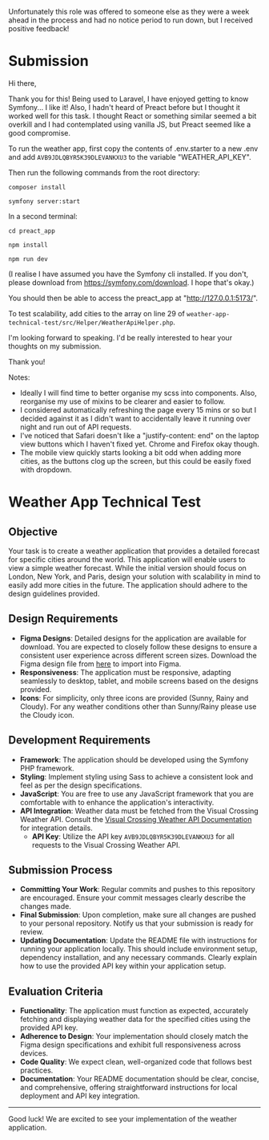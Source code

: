 Unfortunately this role was offered to someone else as they were a week ahead in the process and had no notice period to run down, but I received positive feedback! 

# Submission

Hi there,

Thank you for this! Being used to Laravel, I have enjoyed getting to know Symfony... I like it! 
Also, I hadn't heard of Preact before but I thought it worked well for this task. I thought React or something similar seemed a bit overkill and I had contemplated using vanilla JS, but Preact seemed like a good compromise.

To run the weather app, first copy the contents of .env.starter to a new .env and add `AVB9JDLQBYR5K39DLEVANKXU3` to the variable "WEATHER_API_KEY". 

Then run the following commands from the root directory:
```
composer install
```
```
symfony server:start
```
In a second terminal:
```
cd preact_app
```
```
npm install
```
```
npm run dev
```
(I realise I have assumed you have the Symfony cli installed. If you don't, please download from https://symfony.com/download. I hope that's okay.)

You should then be able to access the preact_app at "http://127.0.0.1:5173/".

To test scalability, add cities to the array on line 29 of `weather-app-technical-test/src/Helper/WeatherApiHelper.php`. 

I'm looking forward to speaking. I'd be really interested to hear your thoughts on my submission.

Thank you!

Notes:
- Ideally I will find time to better organise my scss into components. Also, reorganise my use of mixins to be clearer and easier to follow.
- I considered automatically refreshing the page every 15 mins or so but I decided against it as I didn't want to accidentally leave it running over night and run out of API requests.
- I've noticed that Safari doesn't like a "justify-content: end" on the laptop view buttons which I haven't fixed yet. Chrome and Firefox okay though.
- The mobile view quickly starts looking a bit odd when adding more cities, as the buttons clog up the screen, but this could be easily fixed with dropdown. 

# Weather App Technical Test

## Objective
Your task is to create a weather application that provides a detailed forecast for specific cities around the world. This application will enable users to view a simple weather forecast. While the initial version should focus on London, New York, and Paris, design your solution with scalability in mind to easily add more cities in the future. The application should adhere to the design guidelines provided.

## Design Requirements
- **Figma Designs**: Detailed designs for the application are available for download. You are expected to closely follow these designs to ensure a consistent user experience across different screen sizes. Download the Figma design file from [here](https://drive.google.com/file/d/1jnkWJ57HbBYl5oXLAc_DA1Ut884hOydP/view?usp=drive_link) to import into Figma.
- **Responsiveness**: The application must be responsive, adapting seamlessly to desktop, tablet, and mobile screens based on the designs provided.
- **Icons**: For simplicity, only three icons are provided (Sunny, Rainy and Cloudy). For any weather conditions other than Sunny/Rainy please use the Cloudy icon.

## Development Requirements
- **Framework**: The application should be developed using the Symfony PHP framework.
- **Styling**: Implement styling using Sass to achieve a consistent look and feel as per the design specifications.
- **JavaScript**: You are free to use any JavaScript framework that you are comfortable with to enhance the application's interactivity.
- **API Integration**: Weather data must be fetched from the Visual Crossing Weather API. Consult the [Visual Crossing Weather API Documentation](https://www.visualcrossing.com/resources/documentation/weather-api/timeline-weather-api/) for integration details.
    - **API Key**: Utilize the API key `AVB9JDLQBYR5K39DLEVANKXU3` for all requests to the Visual Crossing Weather API.

## Submission Process
- **Committing Your Work**: Regular commits and pushes to this repository are encouraged. Ensure your commit messages clearly describe the changes made.
- **Final Submission**: Upon completion, make sure all changes are pushed to your personal repository. Notify us that your submission is ready for review.
- **Updating Documentation**: Update the README file with instructions for running your application locally. This should include environment setup, dependency installation, and any necessary commands. Clearly explain how to use the provided API key within your application setup.

## Evaluation Criteria
- **Functionality**: The application must function as expected, accurately fetching and displaying weather data for the specified cities using the provided API key.
- **Adherence to Design**: Your implementation should closely match the Figma design specifications and exhibit full responsiveness across devices.
- **Code Quality**: We expect clean, well-organized code that follows best practices.
- **Documentation**: Your README documentation should be clear, concise, and comprehensive, offering straightforward instructions for local deployment and API key integration.

---

Good luck! We are excited to see your implementation of the weather application.
